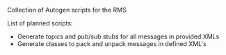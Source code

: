 Collection of Autogen scripts for the RMS

List of planned scripts:
- Generate topics and pub/sub stubs for all messages in provided XMLs
- Generate classes to pack and unpack messages in defined XML's



